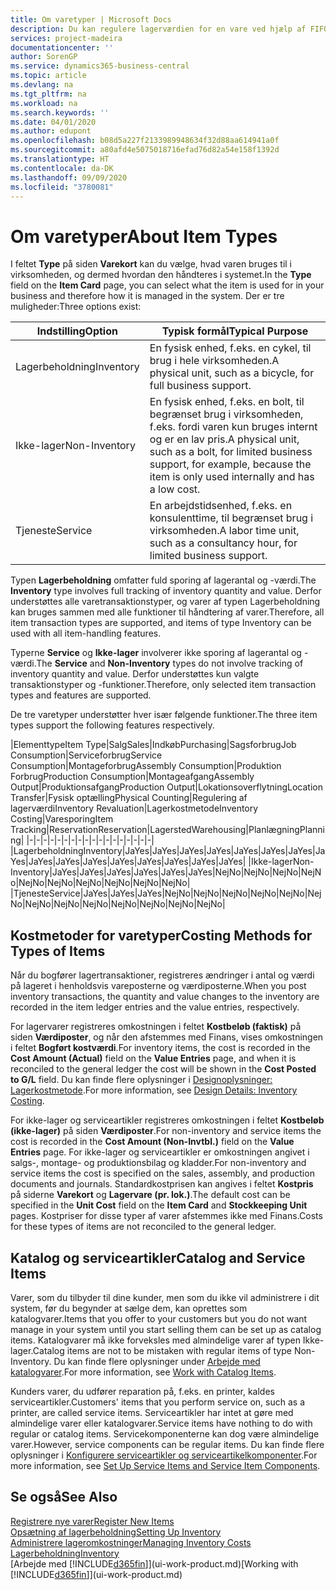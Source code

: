 ```yaml
---
title: Om varetyper | Microsoft Docs
description: Du kan regulere lagerværdien for en vare ved hjælp af FIFO eller gennemsnitlige kostmetoder, f.eks., når varepriser ændres af andre årsager end transaktioner.
services: project-madeira
documentationcenter: ''
author: SorenGP
ms.service: dynamics365-business-central
ms.topic: article
ms.devlang: na
ms.tgt_pltfrm: na
ms.workload: na
ms.search.keywords: ''
ms.date: 04/01/2020
ms.author: edupont
ms.openlocfilehash: b08d5a227f2133989948634f32d88aa614941a0f
ms.sourcegitcommit: a80afd4e5075018716efad76d82a54e158f1392d
ms.translationtype: HT
ms.contentlocale: da-DK
ms.lasthandoff: 09/09/2020
ms.locfileid: "3780081"
---
```

# <a name="about-item-types"></a><span data-ttu-id="5b431-103">Om varetyper</span><span class="sxs-lookup"><span data-stu-id="5b431-103">About Item Types</span></span>
<span data-ttu-id="5b431-104">I feltet **Type** på siden **Varekort** kan du vælge, hvad varen bruges til i virksomheden, og dermed hvordan den håndteres i systemet.</span><span class="sxs-lookup"><span data-stu-id="5b431-104">In the **Type** field on the **Item Card** page, you can select what the item is used for in your business and therefore how it is managed in the system.</span></span> <span data-ttu-id="5b431-105">Der er tre muligheder:</span><span class="sxs-lookup"><span data-stu-id="5b431-105">Three options exist:</span></span>

|<span data-ttu-id="5b431-106">Indstilling</span><span class="sxs-lookup"><span data-stu-id="5b431-106">Option</span></span>|<span data-ttu-id="5b431-107">Typisk formål</span><span class="sxs-lookup"><span data-stu-id="5b431-107">Typical Purpose</span></span>|
|------|-----------|
|<span data-ttu-id="5b431-108">Lagerbeholdning</span><span class="sxs-lookup"><span data-stu-id="5b431-108">Inventory</span></span>|<span data-ttu-id="5b431-109">En fysisk enhed, f.eks. en cykel, til brug i hele virksomheden.</span><span class="sxs-lookup"><span data-stu-id="5b431-109">A physical unit, such as a bicycle, for full business support.</span></span>|
|<span data-ttu-id="5b431-110">Ikke-lager</span><span class="sxs-lookup"><span data-stu-id="5b431-110">Non-Inventory</span></span>|<span data-ttu-id="5b431-111">En fysisk enhed, f.eks. en bolt, til begrænset brug i virksomheden, f.eks. fordi varen kun bruges internt og er en lav pris.</span><span class="sxs-lookup"><span data-stu-id="5b431-111">A physical unit, such as a bolt, for limited business support, for example, because the item is only used internally and has a low cost.</span></span>|
|<span data-ttu-id="5b431-112">Tjeneste</span><span class="sxs-lookup"><span data-stu-id="5b431-112">Service</span></span>|<span data-ttu-id="5b431-113">En arbejdstidsenhed, f.eks. en konsulenttime, til begrænset brug i virksomheden.</span><span class="sxs-lookup"><span data-stu-id="5b431-113">A labor time unit, such as a consultancy hour, for limited business support.</span></span>|

<span data-ttu-id="5b431-114">Typen **Lagerbeholdning** omfatter fuld sporing af lagerantal og -værdi.</span><span class="sxs-lookup"><span data-stu-id="5b431-114">The **Inventory** type involves full tracking of inventory quantity and value.</span></span> <span data-ttu-id="5b431-115">Derfor understøttes alle varetransaktionstyper, og varer af typen Lagerbeholdning kan bruges sammen med alle funktioner til håndtering af varer.</span><span class="sxs-lookup"><span data-stu-id="5b431-115">Therefore, all item transaction types are supported, and items of type Inventory can be used with all item-handling features.</span></span>

<span data-ttu-id="5b431-116">Typerne **Service** og **Ikke-lager** involverer ikke sporing af lagerantal og -værdi.</span><span class="sxs-lookup"><span data-stu-id="5b431-116">The **Service** and **Non-Inventory** types do not involve tracking of inventory quantity and value.</span></span> <span data-ttu-id="5b431-117">Derfor understøttes kun valgte transaktionstyper og -funktioner.</span><span class="sxs-lookup"><span data-stu-id="5b431-117">Therefore, only selected item transaction types and features are supported.</span></span>

<span data-ttu-id="5b431-118">De tre varetyper understøtter hver især følgende funktioner.</span><span class="sxs-lookup"><span data-stu-id="5b431-118">The three item types support the following features respectively.</span></span>

|<span data-ttu-id="5b431-119">Elementtype</span><span class="sxs-lookup"><span data-stu-id="5b431-119">Item Type</span></span>|<span data-ttu-id="5b431-120">Salg</span><span class="sxs-lookup"><span data-stu-id="5b431-120">Sales</span></span>|<span data-ttu-id="5b431-121">Indkøb</span><span class="sxs-lookup"><span data-stu-id="5b431-121">Purchasing</span></span>|<span data-ttu-id="5b431-122">Sagsforbrug</span><span class="sxs-lookup"><span data-stu-id="5b431-122">Job Consumption</span></span>|<span data-ttu-id="5b431-123">Serviceforbrug</span><span class="sxs-lookup"><span data-stu-id="5b431-123">Service Consumption</span></span>|<span data-ttu-id="5b431-124">Montageforbrug</span><span class="sxs-lookup"><span data-stu-id="5b431-124">Assembly Consumption</span></span>|<span data-ttu-id="5b431-125">Produktion Forbrug</span><span class="sxs-lookup"><span data-stu-id="5b431-125">Production Consumption</span></span>|<span data-ttu-id="5b431-126">Montageafgang</span><span class="sxs-lookup"><span data-stu-id="5b431-126">Assembly Output</span></span>|<span data-ttu-id="5b431-127">Produktionsafgang</span><span class="sxs-lookup"><span data-stu-id="5b431-127">Production Output</span></span>|<span data-ttu-id="5b431-128">Lokationsoverflytning</span><span class="sxs-lookup"><span data-stu-id="5b431-128">Location Transfer</span></span>|<span data-ttu-id="5b431-129">Fysisk optælling</span><span class="sxs-lookup"><span data-stu-id="5b431-129">Physical Counting</span></span>|<span data-ttu-id="5b431-130">Regulering af lagerværdi</span><span class="sxs-lookup"><span data-stu-id="5b431-130">Inventory Revaluation</span></span>|<span data-ttu-id="5b431-131">Lagerkostmetode</span><span class="sxs-lookup"><span data-stu-id="5b431-131">Inventory Costing</span></span>|<span data-ttu-id="5b431-132">Varesporing</span><span class="sxs-lookup"><span data-stu-id="5b431-132">Item Tracking</span></span>|<span data-ttu-id="5b431-133">Reservation</span><span class="sxs-lookup"><span data-stu-id="5b431-133">Reservation</span></span>|<span data-ttu-id="5b431-134">Lagersted</span><span class="sxs-lookup"><span data-stu-id="5b431-134">Warehousing</span></span>|<span data-ttu-id="5b431-135">Planlægning</span><span class="sxs-lookup"><span data-stu-id="5b431-135">Planning</span></span>|
|-|-|-|-|-|-|-|-|-|-|-|-|-|-|-|-|-|-|
|<span data-ttu-id="5b431-136">Lagerbeholdning</span><span class="sxs-lookup"><span data-stu-id="5b431-136">Inventory</span></span>|<span data-ttu-id="5b431-137">Ja</span><span class="sxs-lookup"><span data-stu-id="5b431-137">Yes</span></span>|<span data-ttu-id="5b431-138">Ja</span><span class="sxs-lookup"><span data-stu-id="5b431-138">Yes</span></span>|<span data-ttu-id="5b431-139">Ja</span><span class="sxs-lookup"><span data-stu-id="5b431-139">Yes</span></span>|<span data-ttu-id="5b431-140">Ja</span><span class="sxs-lookup"><span data-stu-id="5b431-140">Yes</span></span>|<span data-ttu-id="5b431-141">Ja</span><span class="sxs-lookup"><span data-stu-id="5b431-141">Yes</span></span>|<span data-ttu-id="5b431-142">Ja</span><span class="sxs-lookup"><span data-stu-id="5b431-142">Yes</span></span>|<span data-ttu-id="5b431-143">Ja</span><span class="sxs-lookup"><span data-stu-id="5b431-143">Yes</span></span>|<span data-ttu-id="5b431-144">Ja</span><span class="sxs-lookup"><span data-stu-id="5b431-144">Yes</span></span>|<span data-ttu-id="5b431-145">Ja</span><span class="sxs-lookup"><span data-stu-id="5b431-145">Yes</span></span>|<span data-ttu-id="5b431-146">Ja</span><span class="sxs-lookup"><span data-stu-id="5b431-146">Yes</span></span>|<span data-ttu-id="5b431-147">Ja</span><span class="sxs-lookup"><span data-stu-id="5b431-147">Yes</span></span>|<span data-ttu-id="5b431-148">Ja</span><span class="sxs-lookup"><span data-stu-id="5b431-148">Yes</span></span>|<span data-ttu-id="5b431-149">Ja</span><span class="sxs-lookup"><span data-stu-id="5b431-149">Yes</span></span>|<span data-ttu-id="5b431-150">Ja</span><span class="sxs-lookup"><span data-stu-id="5b431-150">Yes</span></span>|<span data-ttu-id="5b431-151">Ja</span><span class="sxs-lookup"><span data-stu-id="5b431-151">Yes</span></span>|<span data-ttu-id="5b431-152">Ja</span><span class="sxs-lookup"><span data-stu-id="5b431-152">Yes</span></span>|
|<span data-ttu-id="5b431-153">Ikke-lager</span><span class="sxs-lookup"><span data-stu-id="5b431-153">Non-Inventory</span></span>|<span data-ttu-id="5b431-154">Ja</span><span class="sxs-lookup"><span data-stu-id="5b431-154">Yes</span></span>|<span data-ttu-id="5b431-155">Ja</span><span class="sxs-lookup"><span data-stu-id="5b431-155">Yes</span></span>|<span data-ttu-id="5b431-156">Ja</span><span class="sxs-lookup"><span data-stu-id="5b431-156">Yes</span></span>|<span data-ttu-id="5b431-157">Ja</span><span class="sxs-lookup"><span data-stu-id="5b431-157">Yes</span></span>|<span data-ttu-id="5b431-158">Ja</span><span class="sxs-lookup"><span data-stu-id="5b431-158">Yes</span></span>|<span data-ttu-id="5b431-159">Ja</span><span class="sxs-lookup"><span data-stu-id="5b431-159">Yes</span></span>|<span data-ttu-id="5b431-160">Nej</span><span class="sxs-lookup"><span data-stu-id="5b431-160">No</span></span>|<span data-ttu-id="5b431-161">Nej</span><span class="sxs-lookup"><span data-stu-id="5b431-161">No</span></span>|<span data-ttu-id="5b431-162">Nej</span><span class="sxs-lookup"><span data-stu-id="5b431-162">No</span></span>|<span data-ttu-id="5b431-163">Nej</span><span class="sxs-lookup"><span data-stu-id="5b431-163">No</span></span>|<span data-ttu-id="5b431-164">Nej</span><span class="sxs-lookup"><span data-stu-id="5b431-164">No</span></span>|<span data-ttu-id="5b431-165">Nej</span><span class="sxs-lookup"><span data-stu-id="5b431-165">No</span></span>|<span data-ttu-id="5b431-166">Nej</span><span class="sxs-lookup"><span data-stu-id="5b431-166">No</span></span>|<span data-ttu-id="5b431-167">Nej</span><span class="sxs-lookup"><span data-stu-id="5b431-167">No</span></span>|<span data-ttu-id="5b431-168">Nej</span><span class="sxs-lookup"><span data-stu-id="5b431-168">No</span></span>|<span data-ttu-id="5b431-169">Nej</span><span class="sxs-lookup"><span data-stu-id="5b431-169">No</span></span>|
|<span data-ttu-id="5b431-170">Tjeneste</span><span class="sxs-lookup"><span data-stu-id="5b431-170">Service</span></span>|<span data-ttu-id="5b431-171">Ja</span><span class="sxs-lookup"><span data-stu-id="5b431-171">Yes</span></span>|<span data-ttu-id="5b431-172">Ja</span><span class="sxs-lookup"><span data-stu-id="5b431-172">Yes</span></span>|<span data-ttu-id="5b431-173">Ja</span><span class="sxs-lookup"><span data-stu-id="5b431-173">Yes</span></span>|<span data-ttu-id="5b431-174">Nej</span><span class="sxs-lookup"><span data-stu-id="5b431-174">No</span></span>|<span data-ttu-id="5b431-175">Nej</span><span class="sxs-lookup"><span data-stu-id="5b431-175">No</span></span>|<span data-ttu-id="5b431-176">Nej</span><span class="sxs-lookup"><span data-stu-id="5b431-176">No</span></span>|<span data-ttu-id="5b431-177">Nej</span><span class="sxs-lookup"><span data-stu-id="5b431-177">No</span></span>|<span data-ttu-id="5b431-178">Nej</span><span class="sxs-lookup"><span data-stu-id="5b431-178">No</span></span>|<span data-ttu-id="5b431-179">Nej</span><span class="sxs-lookup"><span data-stu-id="5b431-179">No</span></span>|<span data-ttu-id="5b431-180">Nej</span><span class="sxs-lookup"><span data-stu-id="5b431-180">No</span></span>|<span data-ttu-id="5b431-181">Nej</span><span class="sxs-lookup"><span data-stu-id="5b431-181">No</span></span>|<span data-ttu-id="5b431-182">Nej</span><span class="sxs-lookup"><span data-stu-id="5b431-182">No</span></span>|<span data-ttu-id="5b431-183">Nej</span><span class="sxs-lookup"><span data-stu-id="5b431-183">No</span></span>|<span data-ttu-id="5b431-184">Nej</span><span class="sxs-lookup"><span data-stu-id="5b431-184">No</span></span>|<span data-ttu-id="5b431-185">Nej</span><span class="sxs-lookup"><span data-stu-id="5b431-185">No</span></span>|<span data-ttu-id="5b431-186">Nej</span><span class="sxs-lookup"><span data-stu-id="5b431-186">No</span></span>|

## <a name="costing-methods-for-types-of-items"></a><span data-ttu-id="5b431-187">Kostmetoder for varetyper</span><span class="sxs-lookup"><span data-stu-id="5b431-187">Costing Methods for Types of Items</span></span>
<span data-ttu-id="5b431-188">Når du bogfører lagertransaktioner, registreres ændringer i antal og værdi på lageret i henholdsvis vareposterne og værdiposterne.</span><span class="sxs-lookup"><span data-stu-id="5b431-188">When you post inventory transactions, the quantity and value changes to the inventory are recorded in the item ledger entries and the value entries, respectively.</span></span> 

<span data-ttu-id="5b431-189">For lagervarer registreres omkostningen i feltet **Kostbeløb (faktisk)** på siden **Værdiposter**, og når den afstemmes med Finans, vises omkostningen i feltet **Bogført kostværdi**.</span><span class="sxs-lookup"><span data-stu-id="5b431-189">For inventory items, the cost is recorded in the **Cost Amount (Actual)** field on the **Value Entries** page, and when it is reconciled to the general ledger the cost will be shown in the **Cost Posted to G/L** field.</span></span> <span data-ttu-id="5b431-190">Du kan finde flere oplysninger i [Designoplysninger: Lagerkostmetode](design-details-inventory-costing.md).</span><span class="sxs-lookup"><span data-stu-id="5b431-190">For more information, see [Design Details: Inventory Costing](design-details-inventory-costing.md).</span></span>

<span data-ttu-id="5b431-191">For ikke-lager og serviceartikler registreres omkostningen i feltet **Kostbeløb (ikke-lager)** på siden **Værdiposter**.</span><span class="sxs-lookup"><span data-stu-id="5b431-191">For non-inventory and service items the cost is recorded in the **Cost Amount (Non-Invtbl.)** field on the **Value Entries** page.</span></span> <span data-ttu-id="5b431-192">For ikke-lager og serviceartikler er omkostningen angivet i salgs-, montage- og produktionsbilag og kladder.</span><span class="sxs-lookup"><span data-stu-id="5b431-192">For non-inventory and service items the cost is specified on the sales, assembly, and production documents and journals.</span></span> <span data-ttu-id="5b431-193">Standardkostprisen kan angives i feltet **Kostpris** på siderne **Varekort** og **Lagervare (pr. lok.)**.</span><span class="sxs-lookup"><span data-stu-id="5b431-193">The default cost can be specified in the **Unit Cost** field on the **Item Card** and **Stockkeeping Unit** pages.</span></span> <span data-ttu-id="5b431-194">Kostpriser for disse typer af varer afstemmes ikke med Finans.</span><span class="sxs-lookup"><span data-stu-id="5b431-194">Costs for these types of items are not reconciled to the general ledger.</span></span> 

## <a name="catalog-and-service-items"></a><span data-ttu-id="5b431-195">Katalog og serviceartikler</span><span class="sxs-lookup"><span data-stu-id="5b431-195">Catalog and Service Items</span></span>
<span data-ttu-id="5b431-196">Varer, som du tilbyder til dine kunder, men som du ikke vil administrere i dit system, før du begynder at sælge dem, kan oprettes som katalogvarer.</span><span class="sxs-lookup"><span data-stu-id="5b431-196">Items that you offer to your customers but you do not want manage in your system until you start selling them can be set up as catalog items.</span></span> <span data-ttu-id="5b431-197">Katalogvarer må ikke forveksles med almindelige varer af typen Ikke-lager.</span><span class="sxs-lookup"><span data-stu-id="5b431-197">Catalog items are not to be mistaken with regular items of type Non-Inventory.</span></span> <span data-ttu-id="5b431-198">Du kan finde flere oplysninger under [Arbejde med katalogvarer](inventory-how-work-nonstock-items.md).</span><span class="sxs-lookup"><span data-stu-id="5b431-198">For more information, see [Work with Catalog Items](inventory-how-work-nonstock-items.md).</span></span>

<span data-ttu-id="5b431-199">Kunders varer, du udfører reparation på, f.eks. en printer, kaldes serviceartikler.</span><span class="sxs-lookup"><span data-stu-id="5b431-199">Customers' items that you perform service on, such as a printer, are called service items.</span></span> <span data-ttu-id="5b431-200">Serviceartikler har intet at gøre med almindelige varer eller katalogvarer.</span><span class="sxs-lookup"><span data-stu-id="5b431-200">Service items have nothing to do with regular or catalog items.</span></span> <span data-ttu-id="5b431-201">Servicekomponenterne kan dog være almindelige varer.</span><span class="sxs-lookup"><span data-stu-id="5b431-201">However, service components can be regular items.</span></span> <span data-ttu-id="5b431-202">Du kan finde flere oplysninger i [Konfigurere serviceartikler og serviceartikelkomponenter](service-how-setup-service-items.md).</span><span class="sxs-lookup"><span data-stu-id="5b431-202">For more information, see [Set Up Service Items and Service Item Components](service-how-setup-service-items.md).</span></span>

## <a name="see-also"></a><span data-ttu-id="5b431-203">Se også</span><span class="sxs-lookup"><span data-stu-id="5b431-203">See Also</span></span>
[<span data-ttu-id="5b431-204">Registrere nye varer</span><span class="sxs-lookup"><span data-stu-id="5b431-204">Register New Items</span></span>](inventory-how-register-new-items.md)  
[<span data-ttu-id="5b431-205">Opsætning af lagerbeholdning</span><span class="sxs-lookup"><span data-stu-id="5b431-205">Setting Up Inventory</span></span>](inventory-setup-inventory.md)  
[<span data-ttu-id="5b431-206">Administrere lageromkostninger</span><span class="sxs-lookup"><span data-stu-id="5b431-206">Managing Inventory Costs</span></span>](finance-manage-inventory-costs.md)  
[<span data-ttu-id="5b431-207">Lagerbeholdning</span><span class="sxs-lookup"><span data-stu-id="5b431-207">Inventory</span></span>](inventory-manage-inventory.md)  
<span data-ttu-id="5b431-208">[Arbejde med [!INCLUDE[d365fin](includes/d365fin_md.md)]](ui-work-product.md)</span><span class="sxs-lookup"><span data-stu-id="5b431-208">[Working with [!INCLUDE[d365fin](includes/d365fin_md.md)]](ui-work-product.md)</span></span>
